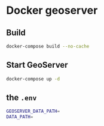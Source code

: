# Docker geoserver

## Build

```bash
docker-compose build --no-cache
```

## Start GeoServer

```bash
docker-compose up -d
```

## the `.env`

```bash
GEOSERVER_DATA_PATH=
DATA_PATH=
```